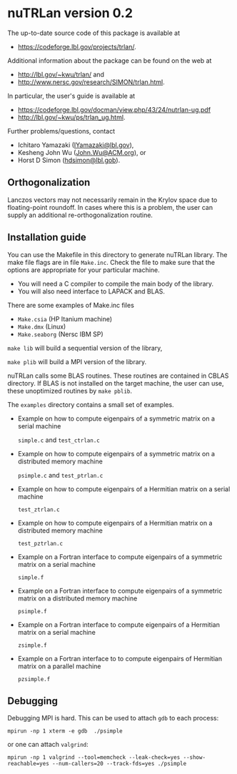 
# nuTRLan version 0.2

The up-to-date source code of this package is available at
* <https://codeforge.lbl.gov/projects/trlan/>.

Additional information about the package can be found on the web at
* <http://lbl.gov/~kwu/trlan/>  and
* <http://www.nersc.gov/research/SIMON/trlan.html>.

In particular, the user's guide is available at
* <https://codeforge.lbl.gov/docman/view.php/43/24/nutrlan-ug.pdf>
* <http://lbl.gov/~kwu/ps/trlan_ug.html>.

Further problems/questions, contact
* Ichitaro Yamazaki (IYamazaki@lbl.gov),
* Kesheng John Wu (John.Wu@ACM.org), or
* Horst D Simon (hdsimon@lbl.gob).

## Orthogonalization

Lanczos vectors may not necessarily remain in the Krylov space
due to floating-point roundoff.  In cases where this is a problem,
the user can supply an additional re-orthogonalization routine.

## Installation guide

You can use the Makefile in this directory to generate nuTRLan library.
The make file flags are in file `Make.inc`.  Check the file to make sure
that the options are appropriate for your particular machine.

 - You will need a C compiler to compile the main body of the library.
 - You will also need interface to LAPACK and BLAS.

There are some examples of Make.inc files

*    `Make.csia` (HP Itanium machine)
*    `Make.dmx` (Linux)
*    `Make.seaborg` (Nersc IBM SP)

`make lib` will build a sequential version of the library,

`make plib` will build a MPI version of the library.

nuTRLan calls some BLAS routines. These routines are contained in CBLAS
directory.  If BLAS is not installed on the target machine, the user can
use, these unoptimized routines by  `make pblib`.

The `examples` directory contains a small set of examples.

* Example on how to compute eigenpairs of a symmetric matrix on a
   serial machine

    `simple.c` and `test_ctrlan.c`

* Example on how to compute eigenpairs of a symmetric matrix on a
   distributed memory machine

    `psimple.c` and `test_ptrlan.c`

* Example on how to compute eigenpairs of a Hermitian matrix on a
   serial machine

    `test_ztrlan.c`

* Example on how to compute eigenpairs of a Hermitian matrix on a
   distributed memory machine

    `test_pztrlan.c`

* Example on a Fortran interface to compute eigenpairs of a symmetric
   matrix on a serial machine

    `simple.f`

* Example on a Fortran interface to compute eigenpairs of a symmetric
   matrix on a distributed memory machine

    `psimple.f`

* Example on a Fortran interface to compute eigenpairs of a Hermitian
   matrix on a serial machine

    `zsimple.f`

* Example on a Fortran interface to to compute eigenpairs of Hermitian
   matrix on a parallel machine

    `pzsimple.f`

## Debugging ##

Debugging MPI is hard.  This can be used to attach `gdb` to each
process:

    mpirun -np 1 xterm -e gdb  ./psimple

or one can attach `valgrind`:

    mpirun -np 1 valgrind --tool=memcheck --leak-check=yes --show-reachable=yes --num-callers=20 --track-fds=yes ./psimple
